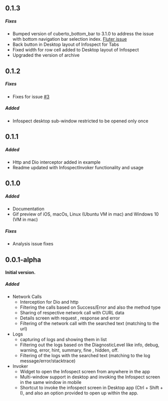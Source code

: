 ## 0.1.3
##### Fixes
- Bumped version of cuberto_bottom_bar to 3.1.0 to address the issue with bottom navigation bar selection index. [Fluter issue](https://github.com/flutter/flutter/issues/148983) 
- Back button in Desktop layout of Infospect for Tabs
- Fixed width for row cell added to Desktop layout of Infospect
- Upgraded the version of archive

## 0.1.2
##### Fixes
- Fixes for issue [#3](https://github.com/kushalmahapatro/infospect/issues/3)

##### Added
- Infospect desktop sub-window restricted to be opened only once

## 0.1.1
##### Added
- Http and Dio interceptor added in example
- Readme updated with InfospectInvoker functionality and usage

## 0.1.0
##### Added

- Documentation
- Gif preview of iOS, macOs, Linux (Ubuntu VM in mac) and Windows 10 (VM in mac)

##### Fixes

- Analysis issue fixes

## 0.0.1-alpha
#### Initial version.

##### Added

- Network Calls
  - Interception for Dio and http
  - Filtering the calls based on Success/Error and also the method type
  - Sharing of respective network call with CURL data
  - Details screen with request , response and error
  - Filtering of the network call with the searched text (matching to the url)
- Logs
  - capturing of logs and showing them in list
  - Filtering out the logs based on the DiagnosticLevel like info, debug, warning, error, hint, summary, fine , hidden, off.
  - Filtering of the logs with the searched text (matching to the log message/error/stacktrace)
- Invoker
  - Widget to open the Infospect screen from anywhere in the app
  - Multi-window support in desktop and invoking the Infospect screen in the same window in mobile
  - Shortcut to invoke the infospect screen in Desktop app (Ctrl + Shift + I), and also an option provided to open up within the app.